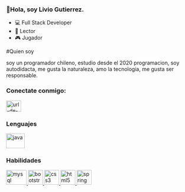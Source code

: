 ### 👋Hola, soy Livio Gutierrez.

- 💻  Full Stack Developer
- 📖  Lector
- 🎮  Jugador

#Quien soy

soy un programador chileno, estudio desde el 2020 programacion, soy autodidacta, me gusta la naturaleza, amo la tecnologia, me gusta ser responsable.

<h3 align="left">Conectate conmigo:</h3><a href="https://www.linkedin.com/in/liviogutierrez/" target="blank"><img align="center" src="https://raw.githubusercontent.com/rahuldkjain/github-profile-readme-generator/master/src/images/icons/Social/linked-in-alt.svg" alt="url-de-linkedin" height="30" width="40" /></a>

<h3 align="left">Lenguajes</h3>
<a href="#" target="_blank"> <img src="https://www.vectorlogo.zone/logos/java/java-icon.svg" alt="java"
width="50" height="40" margin-right="3px"/> </a> <imgsrc="https://upload.vectorlogo.zone/logos/javascript/images/239ec8a4-163e-4792-83b6-3f6d96911757.svg" alt="javascript" width="40" height="40" margin-right="3px"/> </a>

<h3 align="left">Habilidades</h3>
<a href="https://www.mysql.com/" target="_blank"><img src="https://www.vectorlogo.zone/logos/mysql/mysql-icon.svg" alt="mysql"
width="55" height="40"/> </a><a href="https://getbootstrap.com" target="_blank"><img src="https://www.vectorlogo.zone/logos/getbootstrap/getbootstrap-icon.svg" alt="bootstrap"width="40" height="40" /> </a> <a href="#" target="_blank">  <a href="https://www.w3schools.com/css/" target="_blank"> <img
src="https://cdn1.iconfinder.com/data/icons/logotypes/32/badge-css-3-128.png" alt="css3"width="40" height="40" /> </a> <a href="https://www.w3.org/html/" target="_blank"> <img
src="https://www.vectorlogo.zone/logos/w3_html5/w3_html5-icon.svg" alt="html5"width="40" height="40"/> </a> <a href="https://developer.mozilla.org/en-US/docs/Web/JavaScript"
target="_blank"></a> <a href="https://spring.io/" target="_blank"> <img src="https://www.vectorlogo.zone/logos/springio/springio-icon.svg" alt="spring" width="40"height="40"/></a>



